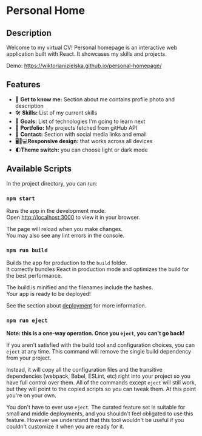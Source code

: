 # Personal Home

## Description
Welcome to my virtual CV! Personal homepage is an interactive web application built with React. It showcases my skills and projects. 

Demo: https://wiktorianizielska.github.io/personal-homepage/

## Features
- 👋 **Get to know me:** Section about me contains profile photo and description
- 🛠️ **Skills:** List of my current skills
- 🚀 **Goals:** List of technologies I'm going to learn next
- 📂 **Portfolio:** My projects fetched from gitHub API
- 📧 **Contact:** Section with social media links and email
- 🖥️📱💻**Responsive design:** that works across all devices
- 🌓**Theme switch:** you can choose light or dark mode

## Available Scripts

In the project directory, you can run:

### `npm start`

Runs the app in the development mode.\
Open [http://localhost:3000](http://localhost:3000) to view it in your browser.

The page will reload when you make changes.\
You may also see any lint errors in the console.

### `npm run build`

Builds the app for production to the `build` folder.\
It correctly bundles React in production mode and optimizes the build for the best performance.

The build is minified and the filenames include the hashes.\
Your app is ready to be deployed!

See the section about [deployment](https://facebook.github.io/create-react-app/docs/deployment) for more information.

### `npm run eject`

**Note: this is a one-way operation. Once you `eject`, you can't go back!**

If you aren't satisfied with the build tool and configuration choices, you can `eject` at any time. This command will remove the single build dependency from your project.

Instead, it will copy all the configuration files and the transitive dependencies (webpack, Babel, ESLint, etc) right into your project so you have full control over them. All of the commands except `eject` will still work, but they will point to the copied scripts so you can tweak them. At this point you're on your own.

You don't have to ever use `eject`. The curated feature set is suitable for small and middle deployments, and you shouldn't feel obligated to use this feature. However we understand that this tool wouldn't be useful if you couldn't customize it when you are ready for it.



